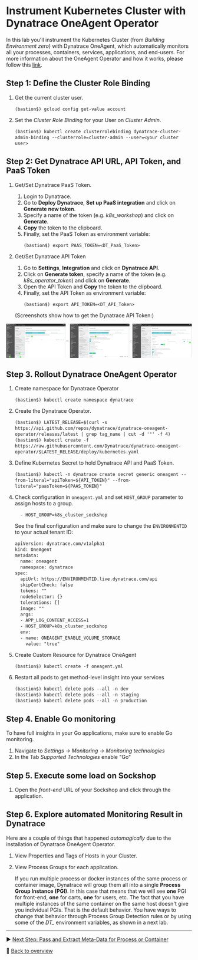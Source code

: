 # Instrument Kubernetes Cluster with Dynatrace OneAgent Operator

In this lab you'll instrument the Kubernetes Cluster (from *Building Environment zero*) with Dynatrace OneAgent, which automatically monitors all your processes, containers, services, applications, and end-users. For more information about the OneAgent Operator and how it works, please follow this [link](https://www.dynatrace.com/support/help/cloud-platforms/kubernetes/full-stack/what-is-oneagent-operator/). 

## Step 1: Define the Cluster Role Binding
1. Get the current cluster user.
    ```
    (bastion$) gcloud config get-value account
    ```

1. Set the *Cluster Role Binding* for your User on *Cluster Admin*.
    ```
    (bastion$) kubectl create clusterrolebinding dynatrace-cluster-admin-binding --clusterrole=cluster-admin --user=<your cluster user>
    ```

## Step 2: Get Dynatrace API URL, API Token, and PaaS Token

1. Get/Set Dynatrace PaaS Token.
    1. Login to Dynatrace.
    1. Go to **Deploy Dynatrace**, **Set up PaaS integration** and click on **Generate new token**.
    1. Specify a name of the token (e.g. *k8s_workshop*) and click on **Generate**.
    1. **Copy** the token to the clipboard. 
    1. Finally, set the PaaS Token as environment variable:
        ```
        (bastion$) export PAAS_TOKEN=<DT_PaaS_Token>
        ```

1. Get/Set Dynatrace API Token
    1. Go to **Settings**, **Integration** and click on **Dynatrace API**.
    1. Click on **Generate token**, specify a name of the token (e.g. *k8s_operator_token*) and click on **Generate**.
    1. Open the API Token and **Copy** the token to the clipboard. 
    1. Finally, set the API Token as environment variable:
        ```
        (bastion$) export API_TOKEN=<DT_API_Token>
        ```
    (Screenshots show how to get the Dynatrace API Token:)

![generate-api-token](../assets/api_token.png)

## Step 3. Rollout Dynatrace OneAgent Operator
1. Create namespace for Dynatrace Operator
    ```
    (bastion$) kubectl create namespace dynatrace
    ```
    
1. Create the Dynatrace Operator.
    ```
    (bastion$) LATEST_RELEASE=$(curl -s https://api.github.com/repos/dynatrace/dynatrace-oneagent-operator/releases/latest | grep tag_name | cut -d '"' -f 4)
    (bastion$) kubectl create -f https://raw.githubusercontent.com/Dynatrace/dynatrace-oneagent-operator/$LATEST_RELEASE/deploy/kubernetes.yaml
    ```

1. Define Kubernetes Secret to hold Dynatrace API and PaaS Token.
    ```
    (bastion$) kubectl -n dynatrace create secret generic oneagent --from-literal="apiToken=${API_TOKEN}" --from-literal="paasToken=${PAAS_TOKEN}"
    ```

1. Check configuration in `oneagent.yml` and set `HOST_GROUP` parameter to assign hosts to a group.
    ```
      - HOST_GROUP=k8s_cluster_sockshop
    ```

    See the final configuration and make sure to change the `ENVIRONMENTID` to your actual tenant ID:
    ```
    apiVersion: dynatrace.com/v1alpha1
    kind: OneAgent
    metadata:
      name: oneagent
      namespace: dynatrace
    spec:
      apiUrl: https://ENVIRONMENTID.live.dynatrace.com/api
      skipCertCheck: false
      tokens: ""
      nodeSelector: {}
      tolerations: []
      image: ""
      args:
      - APP_LOG_CONTENT_ACCESS=1
      - HOST_GROUP=k8s_cluster_sockshop
      env:
      - name: ONEAGENT_ENABLE_VOLUME_STORAGE
        value: "true"
    ```

1. Create Custom Resource for Dynatrace OneAgent
    ```
    (bastion$) kubectl create -f oneagent.yml
    ```
1. Restart all pods to get method-level insight into your services
    ```
    (bastion$) kubectl delete pods --all -n dev
    (bastion$) kubectl delete pods --all -n staging
    (bastion$) kubectl delete pods --all -n production
    ```

## Step 4. Enable Go monitoring
To have full insights in your Go applications, make sure to enable Go monitoring.

1. Navigate to _Settings -> Monitoring -> Monitoring technologies_ 
1. In the Tab _Supported Technologies_ enable "Go"


## Step 5. Execute some load on Sockshop
1. Open the *front-end* URL of your Sockshop and click through the application. 

## Step 6. Explore automated Monitoring Result in Dynatrace

Here are a couple of things that happened *automagically* due to the installation of Dynatrace OneAgent Operator.

1. View Properties and Tags of Hosts in your Cluster.

1. View Process Groups for each application.

    If you run multiple process or docker instances of the same process or container image, Dynatrace will group them all into a single **Process Group Instance (PGI)**. In this case that means that we will see **one** PGI for front-end, **one** for carts, **one** for users, etc. The fact that you have multiple instances of the same container on the same host doesn't give you individual PGIs. That is the default behavior. You have ways to change that behavior through Process Group Detection rules or by using some of the *DT_* environment variables, as shown in a next lab.

---

:arrow_forward: [Next Step: Pass and Extract Meta-Data for Process or Container](../02_Pass_Extract_Meta-Data_for_Process_or_Container)

:arrow_up_small: [Back to overview](../)
